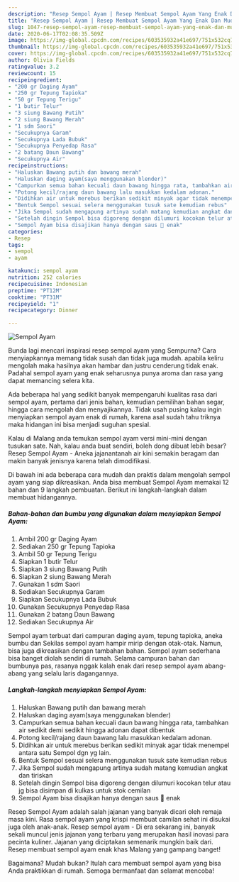 ```yaml
---
description: "Resep Sempol Ayam | Resep Membuat Sempol Ayam Yang Enak Dan Mudah"
title: "Resep Sempol Ayam | Resep Membuat Sempol Ayam Yang Enak Dan Mudah"
slug: 1047-resep-sempol-ayam-resep-membuat-sempol-ayam-yang-enak-dan-mudah
date: 2020-06-17T02:08:35.509Z
image: https://img-global.cpcdn.com/recipes/603535932a41e697/751x532cq70/sempol-ayam-foto-resep-utama.jpg
thumbnail: https://img-global.cpcdn.com/recipes/603535932a41e697/751x532cq70/sempol-ayam-foto-resep-utama.jpg
cover: https://img-global.cpcdn.com/recipes/603535932a41e697/751x532cq70/sempol-ayam-foto-resep-utama.jpg
author: Olivia Fields
ratingvalue: 3.2
reviewcount: 15
recipeingredient:
- "200 gr Daging Ayam"
- "250 gr Tepung Tapioka"
- "50 gr Tepung Terigu"
- "1 butir Telur"
- "3 siung Bawang Putih"
- "2 siung Bawang Merah"
- "1 sdm Saori"
- "Secukupnya Garam"
- "Secukupnya Lada Bubuk"
- "Secukupnya Penyedap Rasa"
- "2 batang Daun Bawang"
- "Secukupnya Air"
recipeinstructions:
- "Haluskan Bawang putih dan bawang merah"
- "Haluskan daging ayam(saya menggunakan blender)"
- "Campurkan semua bahan kecuali daun bawang hingga rata, tambahkan air sedikit demi sedikit hingga adonan dapat dibentuk"
- "Potong kecil/rajang daun bawang lalu masukkan kedalam adonan."
- "Didihkan air untuk merebus berikan sedikit minyak agar tidak menempel antara satu Sempol dgn yg lain."
- "Bentuk Sempol sesuai selera menggunakan tusuk sate kemudian rebus"
- "Jika Sempol sudah mengapung artinya sudah matang kemudian angkat dan tiriskan"
- "Setelah dingin Sempol bisa digoreng dengan dilumuri kocokan telur atau jg bisa disimpan di kulkas untuk stok cemilan"
- "Sempol Ayam bisa disajikan hanya dengan saus 🤩 enak"
categories:
- Resep
tags:
- sempol
- ayam

katakunci: sempol ayam 
nutrition: 252 calories
recipecuisine: Indonesian
preptime: "PT12M"
cooktime: "PT31M"
recipeyield: "1"
recipecategory: Dinner

---
```



![Sempol Ayam](https://img-global.cpcdn.com/recipes/603535932a41e697/751x532cq70/sempol-ayam-foto-resep-utama.jpg)

Bunda lagi mencari inspirasi resep sempol ayam yang Sempurna? Cara menyiapkannya memang tidak susah dan tidak juga mudah. apabila keliru mengolah maka hasilnya akan hambar dan justru cenderung tidak enak. Padahal sempol ayam yang enak seharusnya punya aroma dan rasa yang dapat memancing selera kita.

Ada beberapa hal yang sedikit banyak mempengaruhi kualitas rasa dari sempol ayam, pertama dari jenis bahan, kemudian pemilihan bahan segar, hingga cara mengolah dan menyajikannya. Tidak usah pusing kalau ingin menyiapkan sempol ayam enak di rumah, karena asal sudah tahu triknya maka hidangan ini bisa menjadi suguhan spesial.

Kalau di Malang anda temukan sempol ayam versi mini-mini dengan tusukan sate. Nah, kalau anda buat sendiri, boleh dong dibuat lebih besar? Resep Sempol Ayam - Aneka jajanantanah air kini semakin beragam dan makin banyak jenisnya karena telah dimodifikasi.


Di bawah ini ada beberapa cara mudah dan praktis dalam mengolah sempol ayam yang siap dikreasikan. Anda bisa membuat Sempol Ayam memakai 12 bahan dan 9 langkah pembuatan. Berikut ini langkah-langkah dalam membuat hidangannya.

<!--inarticleads1-->

##### Bahan-bahan dan bumbu yang digunakan dalam menyiapkan Sempol Ayam:

1. Ambil 200 gr Daging Ayam
1. Sediakan 250 gr Tepung Tapioka
1. Ambil 50 gr Tepung Terigu
1. Siapkan 1 butir Telur
1. Siapkan 3 siung Bawang Putih
1. Siapkan 2 siung Bawang Merah
1. Gunakan 1 sdm Saori
1. Sediakan Secukupnya Garam
1. Siapkan Secukupnya Lada Bubuk
1. Gunakan Secukupnya Penyedap Rasa
1. Gunakan 2 batang Daun Bawang
1. Sediakan Secukupnya Air


Sempol ayam terbuat dari campuran daging ayam, tepung tapioka, aneka bumbu dan Sekilas sempol ayam hampir mirip dengan otak-otak. Namun, bisa juga dikreasikan dengan tambahan bahan. Sempol ayam sederhana bisa banget diolah sendiri di rumah. Selama campuran bahan dan bumbunya pas, rasanya nggak kalah enak dari resep sempol ayam abang-abang yang selalu laris dagangannya. 

<!--inarticleads2-->

##### Langkah-langkah menyiapkan Sempol Ayam:

1. Haluskan Bawang putih dan bawang merah
1. Haluskan daging ayam(saya menggunakan blender)
1. Campurkan semua bahan kecuali daun bawang hingga rata, tambahkan air sedikit demi sedikit hingga adonan dapat dibentuk
1. Potong kecil/rajang daun bawang lalu masukkan kedalam adonan.
1. Didihkan air untuk merebus berikan sedikit minyak agar tidak menempel antara satu Sempol dgn yg lain.
1. Bentuk Sempol sesuai selera menggunakan tusuk sate kemudian rebus
1. Jika Sempol sudah mengapung artinya sudah matang kemudian angkat dan tiriskan
1. Setelah dingin Sempol bisa digoreng dengan dilumuri kocokan telur atau jg bisa disimpan di kulkas untuk stok cemilan
1. Sempol Ayam bisa disajikan hanya dengan saus 🤩 enak


Resep Sempol Ayam adalah salah jajanan yang banyak dicari oleh remaja masa kini. Rasa sempol ayam yang krispi membuat camilan sehat ini disukai juga oleh anak-anak. Resep sempol ayam - Di era sekarang ini, banyak sekali muncul jenis jajanan yang terbaru yang merupakan hasil inovasi para pecinta kuliner. Jajanan yang diciptakan semenarik mungkin baik dari. Resep membuat sempol ayam enak khas Malang yang gampang banget! 

Bagaimana? Mudah bukan? Itulah cara membuat sempol ayam yang bisa Anda praktikkan di rumah. Semoga bermanfaat dan selamat mencoba!
